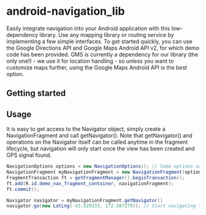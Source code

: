 android-navigation_lib
======================

Easily integrate navigation into your Android application with this low-dependency library. Use any mapping library or routing service by implementing a few simple interfaces. To get started quickly, you can use the Google Directions API and Google Maps Android API v2, for which demo code has been provided. GMS is currently a dependency for our library (the only one!) - we use it for location handling - so unless you want to customize maps further, using the Google Maps Android API is the best option.

Getting started
---------------



Usage
-----
It is easy to get access to the Navigator object, simply create a NavigationFragment and call getNavigator(). Note that getNavigator() and operations on the Navigator itself can be called anytime in the fragment lifecycle, but navigation will only start once the view has been created and GPS signal found.

```java
NavigationOptions options = new NavigationOptions(); // Some options are mandatory, see below.
NavigationFragment myNavigationFragment = new NavigationFragment(options);
FragmentTransaction ft = getFragmentManager().beginTransaction();
ft.add(R.id.demo_nav_fragment_container, navigationFragment);
ft.commit();

Navigator navigator = myNavigationFragment.getNavigator()
navigator.go(new LatLng(-43.529333, 172.587279)); // Start navigating to this location!
```
